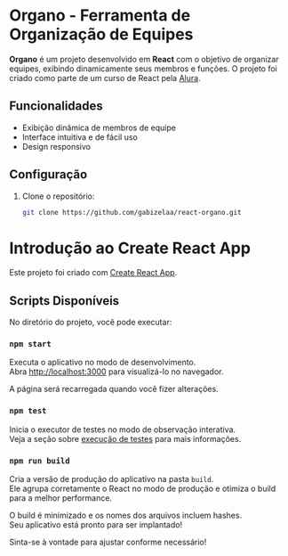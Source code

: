 # Organo - Ferramenta de Organização de Equipes

**Organo** é um projeto desenvolvido em **React** com o objetivo de organizar equipes, exibindo dinamicamente seus membros e funções. O projeto foi criado como parte de um curso de React pela [Alura](https://www.alura.com.br/).

## Funcionalidades

- Exibição dinâmica de membros de equipe
- Interface intuitiva e de fácil uso
- Design responsivo

## Configuração

1. Clone o repositório:
   ```bash
   git clone https://github.com/gabizelaa/react-organo.git

# Introdução ao Create React App

Este projeto foi criado com [Create React App](https://github.com/facebook/create-react-app).

## Scripts Disponíveis

No diretório do projeto, você pode executar:

### `npm start`

Executa o aplicativo no modo de desenvolvimento.  
Abra [http://localhost:3000](http://localhost:3000) para visualizá-lo no navegador.

A página será recarregada quando você fizer alterações.

### `npm test`

Inicia o executor de testes no modo de observação interativa.  
Veja a seção sobre [execução de testes](https://facebook.github.io/create-react-app/docs/running-tests) para mais informações.

### `npm run build`

Cria a versão de produção do aplicativo na pasta `build`.  
Ele agrupa corretamente o React no modo de produção e otimiza o build para a melhor performance.

O build é minimizado e os nomes dos arquivos incluem hashes.  
Seu aplicativo está pronto para ser implantado!

Sinta-se à vontade para ajustar conforme necessário!




